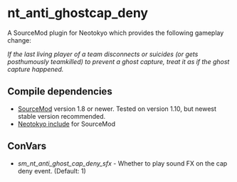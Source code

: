 # nt_anti_ghostcap_deny
A SourceMod plugin for Neotokyo which provides the following gameplay change:

*If the last living player of a team disconnects or suicides (or gets posthumously teamkilled) to prevent a ghost capture, treat it as if the ghost capture happened.*

## Compile dependencies
* [SourceMod](https://www.sourcemod.net/) version 1.8 or newer. Tested on version 1.10, but newest stable version recommended.
* [Neotokyo include](https://github.com/softashell/sourcemod-nt-include) for SourceMod

## ConVars
* *sm_nt_anti_ghost_cap_deny_sfx* - Whether to play sound FX on the cap deny event. (Default: 1)
